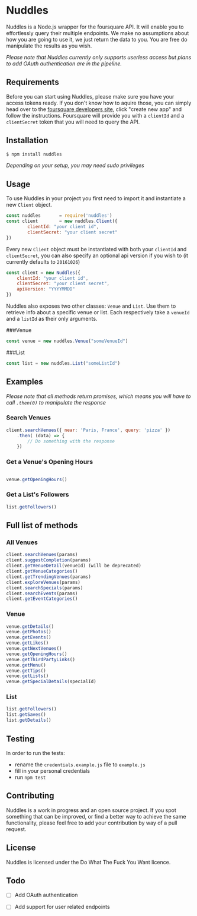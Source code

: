 # Nuddles

Nuddles is a Node.js wrapper for the foursquare API.
It will enable you to effortlessly query their multiple endpoints.
We make no assumptions about how you are going to use it, we just return the data to
you. You are free do manipulate the results as you wish.

_Please note that Nuddles currently only supports userless access but plans to add OAuth
authentication are in the pipeline._

## Requirements

Before you can start using Nuddles, please make sure you have your access tokens ready. If you
don't know how to aquire those, you can simply head over to the [foursquare developers
site][1], click "create new app" and follow the instructions. Foursquare will provide you with
a `clientId` and a `clientSecret` token that you will need to query the API.


## Installation

```bash
$ npm install nuddles
```

_Depending on your setup, you may need sudo privileges_

## Usage

To use Nuddles in your project you first need to import it and instantiate a new `Client` object.

```javascript
const nuddles       = require('nuddles')
const client        = new nuddles.Client({
        clientId: "your client id",
        clientSecret: "your client secret"
})
```

Every new `Client` object must be instantiated with both your `clientId` and `clientSecret`,
you can also specify an optional api version if you wish to (it currently defaults to
`20161026`)

```javascript
const client = new Nuddles({
    clientId: "your client id",
    clientSecret: "your client secret",
    apiVersion: "YYYYMMDD"
})
```

Nuddles also exposes two other classes: `Venue` and `List`. Use them to retrieve info
about a specific venue or list. Each respectively take a `venueId` and a `listId` as their
only arguments.

###Venue

```javascript
const venue = new nuddles.Venue("someVenueId")
```

###List

```javascript
const list = new nuddles.List("someListId")
```

## Examples

_Please  note that all methods return promises, which means you will have to call `.then(0)` to manipulate the response_

### Search Venues

```javascript
client.searchVenues({ near: 'Paris, France', query: 'pizza' })
    .then( (data) => {
        // Do something with the response
    })
```

### Get a Venue's Opening Hours

```javascript

venue.getOpeningHours()

```

### Get a List's Followers
```javascript
list.getFollowers()
```

## Full list of methods

### All Venues

```javascript
client.searchVenues(params)
client.suggestCompletion(params)
client.getVenueDetail(venueId) (will be deprecated)
client.getVenueCategories()
client.getTrendingVenues(params)
client.exploreVenues(params)
client.searchSpecials(params)
client.searchEvents(params)
client.getEventCategories()

```
### Venue
```javascript
venue.getDetails()
venue.getPhotos()
venue.getEvents()
venue.getLikes()
venue.getNextVenues()
venue.getOpeningHours()
venue.getThirdPartyLinks()
venue.getMenu()
venue.getTips()
venue.getLists()
venue.getSpecialDetails(specialId)
```


### List
```javascript
list.getFollowers()
list.getSaves()
list.getDetails()
```

## Testing
In order to run the tests:

- rename the `credentials.example.js` file to `example.js`
- fill in your personal credentials
- run `npm test`

## Contributing
Nuddles is a work in progress and an open source project. If you spot something that can
be improved, or find a better way to achieve the same functionality, please feel free to
add your contribution by way of a pull request.

## License
Nuddles is licensed under the Do What The Fuck You Want licence.

## Todo
- [ ] Add OAuth authentication
- [ ] Add support for user related endpoints


[1]: https://developer.foursquare.com/
